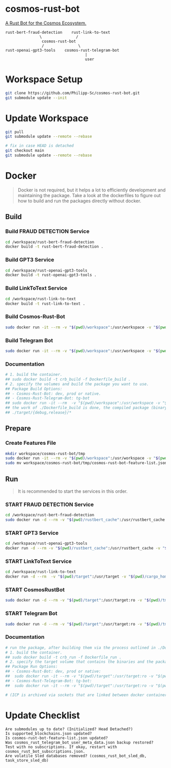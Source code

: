 # cosmos-rust-bot
[A Rust Bot for the Cosmos Ecosystem.](https://github.com/Philipp-Sc/cosmos-rust-bot/tree/development/workspace/cosmos-rust-bot)

```
rust-bert-fraud-detection    rust-link-to-text
               \               /
                cosmos-rust-bot
                /               \
rust-openai-gpt3-tools    cosmos-rust-telegram-bot
                                   |
                                   user
```
# Workspace Setup

```bash
git clone https://github.com/Philipp-Sc/cosmos-rust-bot.git
git submodule update --init
```
# Update Workspace

```bash
git pull
git submodule update --remote --rebase
```
```bash
# fix in case HEAD is detached
git checkout main
git submodule update --remote --rebase
```
# Docker

> Docker is not required, but it helps a lot to efficiently development and maintaining the package. Take a look at the dockerfiles to figure out how to build and run the packages directly without docker.

## Build 

### Build FRAUD DETECTION Service
```bash
cd /workspace/rust-bert-fraud-detection
docker build -t rust-bert-fraud-detection .
```

### Build GPT3 Service
```bash
cd /workspace/rust-openai-gpt3-tools
docker build -t rust-openai-gpt3-tools .
```

### Build LinkToText Service
```bash
cd /workspace/rust-link-to-text
docker build -t rust-link-to-text .
```

### Build Cosmos-Rust-Bot
```bash
sudo docker run -it --rm -v "$(pwd)/workspace":/usr/workspace -v "$(pwd)/cargo_home":/usr/cargo_home -v "$(pwd)/target":/usr/target crb_build dev
```
### Build Telegram Bot
```bash
sudo docker run -it --rm -v "$(pwd)/workspace":/usr/workspace -v "$(pwd)/cargo_home":/usr/cargo_home -v "$(pwd)/target":/usr/target crb_build tg-bot
```

### Documentation
```bash
# 1. build the container.
## sudo docker build -t crb_build -f Dockerfile_build .
# 2. specify the volumes and build the package you want to use.
## Package Build Options:
## - Cosmos-Rust-Bot: dev, prod or native.
## - Cosmos-Rust-Telegram-Bot: tg-bot
## sudo docker run -it --rm  -v "$(pwd)/workspace":/usr/workspace -v "$(pwd)/cargo_home":/usr/cargo_home -v "$(pwd)/target":/usr/target crb_build dev
## the work of ./Dockerfile_build is done, the compiled package (binary) will be saved into the ./target directory.
## ./target/{debug,release}/*
```

## Prepare

### Create Features File
```bash
mkdir workspace/cosmos-rust-bot/tmp
sudo docker run -it --rm -v "$(pwd)/workspace":/usr/workspace -v "$(pwd)/cargo_home":/usr/cargo_home -v "$(pwd)/target":/usr/target crb_build test 
sudo mv workspace/cosmos-rust-bot/tmp/cosmos-rust-bot-feature-list.json ./tmp/
```

## Run 

> It is recommended to start the services in this order.

### START FRAUD DETECTION Service 
```bash
cd /workspace/rust-bert-fraud-detection
sudo docker run -d --rm -v "$(pwd)/rustbert_cache":/usr/rustbert_cache -v "$(pwd)/target":/usr/target -v "$(pwd)/cargo_home":/usr/cargo_home -v "$(pwd)/package":/usr/workspace -v "$(pwd)/../../tmp":/usr/workspace/tmp -v "$(pwd)/socket_ipc":/usr/socket_ipc rust-bert-fraud-detection cargo run --release start_service
```
### START GPT3 Service
```bash
cd /workspace/rust-openai-gpt3-tools
docker run -d --rm -v "$(pwd)/rustbert_cache":/usr/rustbert_cache -v "$(pwd)/target":/usr/target -v "$(pwd)/cargo_home":/usr/cargo_home -v "$(pwd)/package":/usr/workspace -v "$(pwd)/../../tmp":/usr/workspace/tmp -v "$(pwd)/socket_ipc":/usr/socket_ipc -e OPENAI_API_KEY=12345 rust-openai-gpt-tools cargo run --release start_service
```
### START LinkToText Service
```bash
cd /workspace/rust-link-to-text
docker run -d --rm  -v "$(pwd)/target":/usr/target -v "$(pwd)/cargo_home":/usr/cargo_home -v "$(pwd)/package":/usr/workspace -v "$(pwd)/../../tmp":/usr/workspace/tmp -v "$(pwd)/socket_ipc":/usr/socket_ipc rust-link-to-text cargo run --release start_service
```
### START CosmosRustBot
```bash
sudo docker run -d --rm -v "$(pwd)/target":/usr/target:ro -v "$(pwd)/tmp":/usr/workspace/tmp -v "$(pwd)/workspace/chain-registry":/usr/workspace/chain-registry -e RUST_LOG=Error crb_run dev
```
### START Telegram Bot
```bash
sudo docker run -d --rm -v "$(pwd)/target":/usr/target:ro -v "$(pwd)/tmp":/usr/workspace/tmp -e TELOXIDE_TOKEN=12345 crb_run tg-bot
``` 

### Documentation
```bash
# run the package, after building them via the process outlined in ./Dockerfile_build
# 1. build the container.
## sudo docker build -t crb_run -f Dockerfile_run .
# 2. specify the target volume that contains the binaries and the package you want to run.
## Package Run Options:
## - Cosmos-Rust-Bot: dev, prod or native:
##  sudo docker run -it --rm -v "$(pwd)/target":/usr/target:ro -v "$(pwd)/tmp":/usr/workspace/tmp -e RUST_LOG=Error crb_run dev
## - Cosmos-Rust-Telegram-Bot: tg-bot:
##  sudo docker run -it --rm -v "$(pwd)/target":/usr/target:ro -v "$(pwd)/tmp":/usr/workspace/tmp -e TELOXIDE_TOKEN=12345 crb_run tg-bot

# (ICP is archived via sockets that are linked between docker containers via: -v "$(pwd)/tmp":/usr/workspace/tmp)
```
 
# Update Checklist 

    Are submodules up to date? (Initialized? Head Detached?)
    Is supported_blockchains.json updated?
    Is cosmos-rust-bot-feature-list.json updated?
    Was cosmos_rust_telegram_bot_user_meta_data.json backup restored?
    Test with no subscriptions. If okay, restart with cosmos_rust_bot_subscriptions.json.
    Are volatile Sled databases removed? (cosmos_rust_bot_sled_db, task_store_sled_db)
